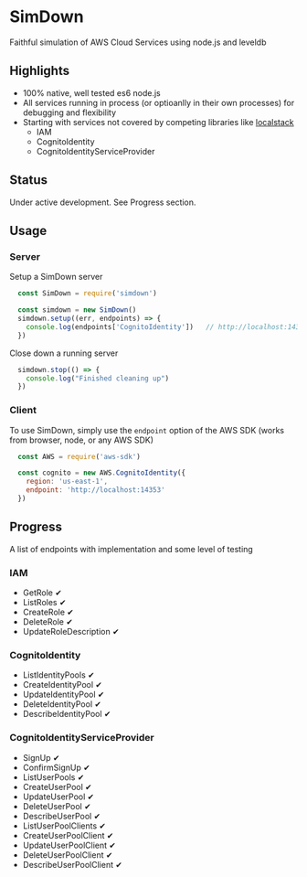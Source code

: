 # SimDown

Faithful simulation of AWS Cloud Services using node.js and leveldb

## Highlights

- 100% native, well tested es6 node.js
- All services running in process (or optioanlly in their own processes) for debugging and flexibility
- Starting with services not covered by competing libraries like [localstack](https://github.com/atlassian/localstack)
    - IAM
    - CognitoIdentity
    - CognitoIdentityServiceProvider

## Status

Under active development. See Progress section.

## Usage

### Server

Setup a SimDown server

```JavaScript
  const SimDown = require('simdown')

  const simdown = new SimDown()
  simdown.setup((err, endpoints) => {
    console.log(endpoints['CognitoIdentity'])   // http://localhost:14353
  })
```

Close down a running server

```JavaScript
  simdown.stop(() => {
    console.log("Finished cleaning up")
  })
```

### Client

To use SimDown, simply use the `endpoint` option of the AWS SDK (works from browser, node, or any AWS SDK)

```JavaScript
  const AWS = require('aws-sdk')

  const cognito = new AWS.CognitoIdentity({
    region: 'us-east-1',
    endpoint: 'http://localhost:14353'
  })
```

## Progress

A list of endpoints with implementation and some level of testing

### IAM

- GetRole ✔
- ListRoles ✔
- CreateRole ✔
- DeleteRole ✔
- UpdateRoleDescription ✔

### CognitoIdentity

- ListIdentityPools ✔
- CreateIdentityPool ✔
- UpdateIdentityPool ✔
- DeleteIdentityPool ✔
- DescribeIdentityPool ✔

### CognitoIdentityServiceProvider

- SignUp ✔
- ConfirmSignUp ✔
- ListUserPools ✔
- CreateUserPool ✔
- UpdateUserPool ✔
- DeleteUserPool ✔
- DescribeUserPool ✔
- ListUserPoolClients ✔
- CreateUserPoolClient ✔
- UpdateUserPoolClient ✔
- DeleteUserPoolClient ✔
- DescribeUserPoolClient ✔
